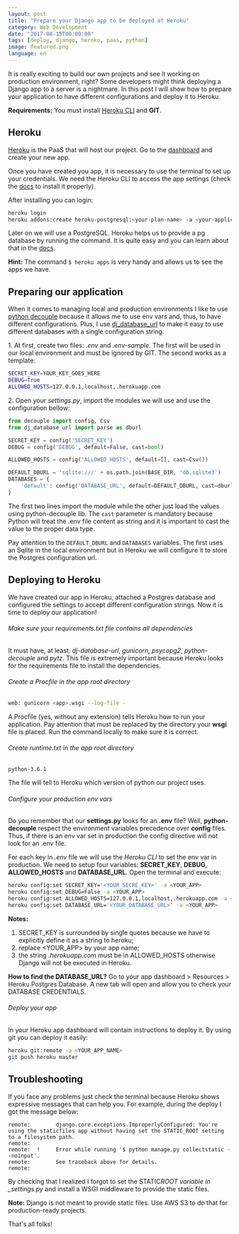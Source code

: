 ```yaml
---
layout: post
title: "Prepare your Django app to be deployed at Heroku"
category: Web Development
date: "2017-08-15T00:00:00"
tags: [deploy, django, heroku, paas, python]
image: featured.png
language: en
---
```


It is really exciting to build our own projects and see it working on production environment, right? Some developers might think deploying a Django app to a server is a nightmare. In this post I will show how to prepare your application to have different configurations and deploy it to Heroku.

**Requirements:** You must install [Heroku CLI](https://devcenter.heroku.com/articles/heroku-cli) and **GIT**.

## Heroku

[Heroku](http://www.heroku.com) is the PaaS that will host our project. Go to the [dashboard](https://dashboard.heroku.com/apps) and create your new app.

Once you have created you app, it is necessary to use the terminal to set up your credentials. We need the Heroku CLI to access the app settings (check the [docs](https://devcenter.heroku.com/articles/heroku-cli) to install it properly).

After installing you can login:

```bash
heroku login
heroku addons:create heroku-postgresql:<your-plan-name> -a <your-application-name>
```

Later on we will use a PostgreSQL. Heroku helps us to provide a pg database by running the command. It is quite easy and you can learn about that in the [docs](https://devcenter.heroku.com/articles/heroku-postgresql#provisioning-heroku-postgres).

**Hint:** The command `$ heroku apps` is very handy and allows us to see the apps we have.

## Preparing our application

When it comes to managing local and production environments I like to use [python decouple](https://github.com/henriquebastos/python-decouple) because it allows me to use env vars and, thus, to have different configurations. Plus, I use [dj_database_url](https://github.com/kennethreitz/dj-database-url) to make it easy to use different databases with a single configuration string.

1\. At first, create two files: _.env_ and _.env-sample_. The first will be used in our local environment and must be ignored by GIT. The second works as a template:

```bash
SECRET_KEY=YOUR_KEY_GOES_HERE
DEBUG=True
ALLOWED_HOSTS=127.0.0.1,localhost,.herokuapp.com
```

2\. Open your _settings.py_, import the modules we will use and use the configuration bellow:

```python
from decouple import config, Csv
from dj_database_url import parse as dburl

SECRET_KEY = config('SECRET_KEY')
DEBUG = config('DEBUG', default=False, cast=bool)

ALLOWED_HOSTS = config('ALLOWED_HOSTS', default=[], cast=Csv())

DEFAULT_DBURL = 'sqlite:///' + os.path.join(BASE_DIR, 'db.sqlite3')
DATABASES = {
    'default': config('DATABASE_URL', default=DEFAULT_DBURL, cast=dburl)
}
```

The first two lines import the module while the other just load the values using python-decouple lib. The `cast` parameter is mandatory because Python will treat the .env file content as string and it is important to cast the value to the proper data type.

Pay attention to the `DEFAULT_DBURL` and `DATABASES` variables. The first uses an Sqlite in the local environment but in Heroku we will configure it to store the Postgres configuration url.

## Deploying to Heroku

We have created our app in Heroku, attached a Postgres database and configured the settings to accept different configuration strings. Now it is time to deploy our application!

###### Make sure your requirements.txt file contains all dependencies

It must have, at least: _dj-database-url_, _gunicorn_, _psycopg2_, _python-decouple_ and _pytz_. This file is extremely important because Heroku looks for the requirements file to install the dependencies.

###### Create a Procfile in the app root directory

```bash
web: gunicorn <app>.wsgi --log-file -
```

A Procfile (yes, without any extension) tells Heroku how to run your application. Pay attention that **<app>** must be replaced by the directory your **wsgi** file is placed. Run the command locally to make sure it is correct.

###### Create runtime.txt in the app root directory

```
python-3.6.1
```

The file will tell to Heroku which version of python our project uses.

###### Configure your production env vars

Do you remember that our **settings.py** looks for an **.env** file? Well, **python-decouple** respect the environment variables precedence over **config** files. Thus, if there is an env var set in production the config directive will not look for an .env file.

For each key in _.env_ file we will use the _Heroku CLI_ to set the env var in production. We need to setup four variables: **SECRET_KEY**, **DEBUG**, **ALLOWED_HOSTS** and **DATABASE_URL**. Open the terminal and execute:

```bash
heroku config:set SECRET_KEY='<YOUR_SECRE_KEY>' -a <YOUR_APP>
heroku config:set DEBUG=False -a <YOUR_APP>
heroku config:set ALLOWED_HOSTS=127.0.0.1,localhost,.herokuapp.com -a <YOUR_APP>
heroku config:set DATABASE_URL='<YOUR_DATABASE_URL>' -a <YOUR_APP>
```

**Notes:**

1. SECRET_KEY is surrounded by single quotes because we have to explicitly define it as a string to heroku;
1. replace <YOUR_APP> by your app name;
1. the string _.herokuapp.com_ must be in ALLOWED_HOSTS otherwise Django will not be executed in Heroku.

**How to find the DATABASE_URL?** Go to your app dashboard > Resources > Heroku Postgres Database. A new tab will open and allow you to check your DATABASE CREDENTIALS.

###### Deploy your app

In your Heroku app dashboard will contain instructions to deploy it. By using git you can deploy it easily:

```bash
heroku git:remote -a <YOUR_APP_NAME>
git push heroku master
```

## Troubleshooting

If you face any problems just check the terminal because Heroku shows expressive messages that can help you. For example, during the deploy I got the message below:

```
remote:        django.core.exceptions.ImproperlyConfigured: You're using the staticfiles app without having set the STATIC_ROOT setting to a filesystem path.
remote:
remote:  !     Error while running '$ python manage.py collectstatic --noinput'.
remote:        See traceback above for details.
remote:
```

By checking that I realized I forgot to set the STATIC*ROOT variable in \_settings.py* and install a WSGI middleware to provide the static files.

**Note:** Django is not meant to provide static files. Use AWS S3 to do that for production-ready projects.

That's all folks!
